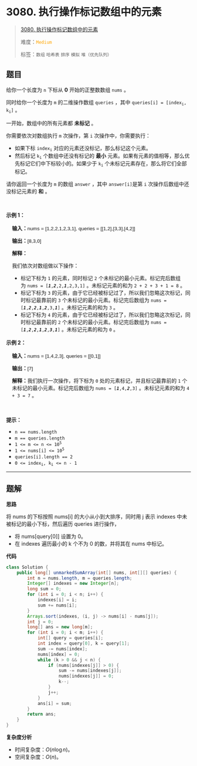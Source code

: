 # 3080. 执行操作标记数组中的元素

> [3080. 执行操作标记数组中的元素](https://leetcode.cn/problems/mark-elements-on-array-by-performing-queries/)
>
> 难度：<font color=orange>`Medium`</font>
>
> 标签：`数组` `哈希表` `排序` `模拟` `堆（优先队列）`

## 题目

<p>给你一个长度为 <code>n</code>&nbsp;下标从 <strong>0</strong>&nbsp;开始的正整数数组&nbsp;<code>nums</code>&nbsp;。</p>

<p>同时给你一个长度为 <code>m</code>&nbsp;的二维操作数组&nbsp;<code>queries</code>&nbsp;，其中&nbsp;<code>queries[i] = [index<sub>i</sub>, k<sub>i</sub>]</code>&nbsp;。</p>

<p>一开始，数组中的所有元素都 <strong>未标记</strong>&nbsp;。</p>

<p>你需要依次对数组执行 <code>m</code>&nbsp;次操作，第 <code>i</code>&nbsp;次操作中，你需要执行：</p>

<ul>
	<li>如果下标&nbsp;<code>index<sub>i</sub></code>&nbsp;对应的元素还没标记，那么标记这个元素。</li>
	<li>然后标记&nbsp;<code>k<sub>i</sub></code>&nbsp;个数组中还没有标记的&nbsp;<strong>最小</strong>&nbsp;元素。如果有元素的值相等，那么优先标记它们中下标较小的。如果少于&nbsp;<code>k<sub>i</sub></code>&nbsp;个未标记元素存在，那么将它们全部标记。</li>
</ul>

<p>请你返回一个长度为 <code>m</code>&nbsp;的数组 <code>answer</code>&nbsp;，其中<em>&nbsp;</em><code>answer[i]</code>是第&nbsp;<code>i</code>&nbsp;次操作后数组中还没标记元素的&nbsp;<strong>和</strong>&nbsp;。</p>

<p>&nbsp;</p>

<p><strong class="example">示例 1：</strong></p>

<div class="example-block" style="border-color: var(--border-tertiary); border-left-width: 2px; color: var(--text-secondary); font-size: .875rem; margin-bottom: 1rem; margin-top: 1rem; overflow: visible; padding-left: 1rem;">
<p><strong>输入：</strong><span class="example-io" style="font-family: Menlo,sans-serif; font-size: 0.85rem;">nums = [1,2,2,1,2,3,1], queries = [[1,2],[3,3],[4,2]]</span></p>

<p><strong>输出：</strong><span class="example-io" style="font-family: Menlo,sans-serif; font-size: 0.85rem;">[8,3,0]</span></p>

<p><strong>解释：</strong></p>

<p>我们依次对数组做以下操作：</p>

<ul>
	<li>标记下标为&nbsp;<code>1</code>&nbsp;的元素，同时标记&nbsp;<code>2</code>&nbsp;个未标记的最小元素。标记完后数组为&nbsp;<code>nums = [<em><strong>1</strong></em>,<em><strong>2</strong></em>,2,<em><strong>1</strong></em>,2,3,1]</code>&nbsp;。未标记元素的和为&nbsp;<code>2 + 2 + 3 + 1 = 8</code>&nbsp;。</li>
	<li>标记下标为&nbsp;<code>3</code>&nbsp;的元素，由于它已经被标记过了，所以我们忽略这次标记，同时标记最靠前的&nbsp;<code>3</code>&nbsp;个未标记的最小元素。标记完后数组为&nbsp;<code>nums = [<em><strong>1</strong></em>,<em><strong>2</strong></em>,<em><strong>2</strong></em>,<em><strong>1</strong></em>,<em><strong>2</strong></em>,3,<em><strong>1</strong></em>]</code>&nbsp;。未标记元素的和为&nbsp;<code>3</code>&nbsp;。</li>
	<li>标记下标为 <code>4</code>&nbsp;的元素，由于它已经被标记过了，所以我们忽略这次标记，同时标记最靠前的 <code>2</code>&nbsp;个未标记的最小元素。标记完后数组为&nbsp;<code>nums = [<em><strong>1</strong></em>,<em><strong>2</strong></em>,<em><strong>2</strong></em>,<em><strong>1</strong></em>,<em><strong>2</strong></em>,<em><strong>3</strong></em>,<em><strong>1</strong></em>]</code>&nbsp;。未标记元素的和为&nbsp;<code>0</code>&nbsp;。</li>
</ul>
</div>

<p><strong class="example">示例 2：</strong></p>

<div class="example-block" style="border-color: var(--border-tertiary); border-left-width: 2px; color: var(--text-secondary); font-size: .875rem; margin-bottom: 1rem; margin-top: 1rem; overflow: visible; padding-left: 1rem;">
<p><strong>输入：</strong><span class="example-io" style="font-family: Menlo,sans-serif; font-size: 0.85rem;">nums = [1,4,2,3], queries = [[0,1]]</span></p>

<p><strong>输出：</strong><span class="example-io" style="font-family: Menlo,sans-serif; font-size: 0.85rem;">[7]</span></p>

<p><strong>解释：</strong>我们执行一次操作，将下标为&nbsp;<code>0</code>&nbsp;处的元素标记，并且标记最靠前的&nbsp;<code>1</code>&nbsp;个未标记的最小元素。标记完后数组为&nbsp;<code>nums = [<em><strong>1</strong></em>,4,<em><strong>2</strong></em>,3]</code>&nbsp;。未标记元素的和为&nbsp;<code>4 + 3 = 7</code>&nbsp;。</p>
</div>

<p>&nbsp;</p>

<p><strong>提示：</strong></p>

<ul>
	<li><code>n == nums.length</code></li>
	<li><code>m == queries.length</code></li>
	<li><code>1 &lt;= m &lt;= n &lt;= 10<sup>5</sup></code></li>
	<li><code>1 &lt;= nums[i] &lt;= 10<sup>5</sup></code></li>
	<li><code>queries[i].length == 2</code></li>
	<li><code>0 &lt;= index<sub>i</sub>, k<sub>i</sub> &lt;= n - 1</code></li>
</ul>


--------------------

## 题解

**思路**

将 nums 的下标按照 nums[i] 的大小从小到大排序，同时用 j 表示 indexes 中未被标记的最小下标，然后遍历 queries 进行操作，

- 将 nums[query[0]] 设置为 0。
- 在 indexes 遍历最小的 k 个不为 0 的数，并将其在 nums 中标记。

**代码**

```java
class Solution {
    public long[] unmarkedSumArray(int[] nums, int[][] queries) {
        int n = nums.length, m = queries.length;
        Integer[] indexes = new Integer[n];
        long sum = 0;
        for (int i = 0; i < n; i++) {
            indexes[i] = i;
            sum += nums[i];
        }
        Arrays.sort(indexes, (i, j) -> nums[i] - nums[j]);
        int j = 0;
        long[] ans = new long[m];
        for (int i = 0; i < m; i++) {
            int[] query = queries[i];
            int index = query[0], k = query[1];
            sum -= nums[index];
            nums[index] = 0;
            while (k > 0 && j < n) {
                if (nums[indexes[j]] > 0) {
                    sum -= nums[indexes[j]];
                    nums[indexes[j]] = 0;
                    k--;
                }
                j++;
            }
            ans[i] = sum;
        }
        return ans;
    }
}
```

**复杂度分析**

- 时间复杂度：$O(n\log n)$。
- 空间复杂度：$O(n)$。
